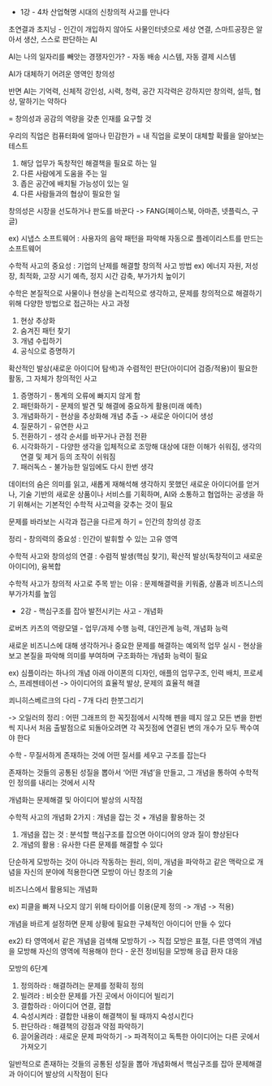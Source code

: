 * 1강 - 4차 산업혁명 시대의 신창의적 사고를 만나다



초연결과 초지닝 - 인간이 개입하지 않아도 사물인터넷으로 세상 연결, 스마트공장은 알아서 생산, 스스로 판단하는 AI



AI는 나의 일자리를 빼앗는 경쟁자인가? - 자동 배송 시스템, 자동 결제 시스템



AI가 대체하기 어려운 영역인 창의성

반면 AI는 기억력, 신체적 강인성, 시력, 청력, 공간 지각력은 강하지만 창의력, 설득, 협상, 말하기는 약하다

= 창의성과 공감의 역량을 갖춘 인재를 요구할 것



우리의 직업은 컴퓨터화에 얼마나 민감한가 = 내 직업을 로봇이 대체할 확률을 알아보는 테스트

1. 해당 업무가 독창적인 해결책을 필요로 하는 일
2. 다른 사람에게 도움을 주는 일
3. 좁은 공간에 배치될 가능성이 있는 일
4. 다른 사람들과의 협상이 필요한 일



창의성은 시장을 선도하거나 판도를 바꾼다 -> FANG(페이스북, 아마존, 넷플릭스, 구글)

ex) 시냅스 소프트웨어 : 사용자의 음악 패턴을 파악해 자동으로 플레이리스트를 만드는 소프트웨어



수학적 사고의 중요성 : 기업의 난제를 해결할 창의적 사고 방법 ex) 에너지 자원, 저성장, 최적화, 고장 시기 예측, 정지 시간 감축, 부가가치 높이기



수학은 본질적으로 사물이나 현상을 논리적으로 생각하고, 문제를 창의적으로 해결하기 위해 다양한 방법으로 접근하는 사고 과정

1. 현상 추상화
2. 숨겨진 패턴 찾기
3. 개념 수립하기
4. 공식으로 증명하기

확산적인 발상(새로운 아이디어 탐색)과 수렴적인 판단(아이디어 검증/적용)이 필요한 활동, 그 자체가 창의적인 사고



1. 증명하기 - 통계의 오류에 빠지지 않게 함
2. 패턴화하기 - 문제의 발견 및 해결에 중요하게 활용(미래 예측)
3. 개념화하기 - 현상을 추상화해 개념 추출 -> 새로운 아이디어 생성
4. 질문하기 - 유연한 사고
5. 전환하기 - 생각 순서를 바꾸거나 관점 전환
6. 시각화하기 - 다양한 생각을 입체적으로 조망해 대상에 대한 이해가 쉬워짐, 생각의 연결 및 제거 등의 조작이 쉬워짐
7. 패러독스 - 불가능한 일임에도 다시 한번 생각



데이터의 숨은 의미를 읽고, 새롭게 재해석해 생각하지 못했던 새로운 아이디어를 얻거나, 기술 기반의 새로운 상품이나 서비스를 기획하며, AI와 소통하고 협업하는 공생을 하기 위해서는 기본적인 수학적 사고력을 갖추는 것이 필요

문제를 바라보는 시각과 접근을 다르게 하기 = 인간의 창의성 강조





정리 - 창의력의 중요성 : 인간이 발휘할 수 있는 고유 영역

수학적 사고와 창의성의 연결 : 수렴적 발생(핵심 찾기), 확산적 발상(독창적이고 새로운 아이디어), 융복합

수학적 사고가 창의적 사고로 주목 받는 이유 : 문제해결력을 키워줌, 상품과 비즈니스의 부가가치를 높임



* 2강 - 핵심구조를 잡아 발전시키는 사고 - 개념화



로버츠 카츠의 역량모델 - 업무/과제 수행 능력, 대인관계 능력, 개념화 능력

새로운 비즈니스에 대해 생각하거나 중요한 문제를 해결하는 예외적 업무 실시 - 현상을 보고 본질을 파악해 의미를 부여하며 구조화하는 개념화 능력이 필요

ex) 심플이라는 하나의 개념 아래 아이폰의 디자인, 애플의 업무구조, 인력 배치, 프로세스, 프레젠테이션 -> 아이디어의 효율적 발상, 문제의 효율적 해결



쾨니히스베르크의 다리 - 7개 다리 한붓그리기

-> 오일러의 정리 : 어떤 그래프의 한 꼭짓점에서 시작해 펜을 떼지 않고 모든 변을 한번씩 지나서 처음 출발점으로 되돌아오려면 각 꼭짓점에 연결된 변의 개수가 모두 짝수여야 한다



수학 - 무질서하게 존재하는 것에 어떤 질서를 세우고 구조를 잡는다

존재하는 것들의 공통된 성질을 뽑아서 ‘어떤 개념’을 만들고, 그 개념을 통하여 수학적인 정의를 내리는 것에서 시작

개념화는 문제해결 및 아이디어 발상의 시작점



수학적 사고의 개념화 2가지 : 개념을 잡는 것 + 개념을 활용하는 것

1. 개념을 잡는 것 : 분석할 핵심구조를 잡으면 아이디어의 양과 질이 향상된다
2. 개념의 활용 : 유사한 다른 문제를 해결할 수 있다



단순하게 모방하는 것이 아니라 작동하는 원리, 의미, 개념을 파악하고 같은 맥락으로 개념을 자신의 분야에 적용한다면 모방이 아닌 창조의 기술



비즈니스에서 활용되는 개념화

ex) 피클을 빠져 나오지 않기 위해 타이어를 이용(문제 정의 -> 개념 -> 적용)

개념을 바르게 설정하면 문제 상황에 필요한 구체적인 아이디어 만들 수 있다

ex2) 타 영역에서 같은 개념을 검색해 모방하기 -> 직접 모방은 표절, 다른 영역의 개념을 모방해 자신의 영역에 적용해야 한다 - 운전 정비팀을 모방해 응급 환자 대응



모방의 6단계

1. 정의하라 : 해결하려는 문제를 정확히 정의
2. 빌려라 : 비슷한 문제를 가진 곳에서 아이디어 빌리기
3. 결합하라 : 아이디어 연결, 결합
4. 숙성시켜라 : 결합한 내용이 해결책이 될 때까지 숙성시킨다
5. 판단하라 : 해결책의 강점과 약점 파악하기
6. 끌어올려라 : 새로운 문제 파악하기 -> 파격적이고 독특한 아이디어는 다른 곳에서 가져오기



일반적으로 존재하는 것들의 공통된 성질을 뽑아 개념화해서 핵심구조를 잡아 문제해결과 아이디어 발상의 시작점이 된다

